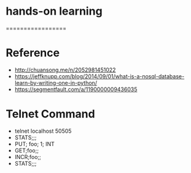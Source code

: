 # hands-on learning
=================

# Reference
- http://chuansong.me/n/2052981451022
- https://jeffknupp.com/blog/2014/09/01/what-is-a-nosql-database-learn-by-writing-one-in-python/
- https://segmentfault.com/a/1190000009436035

# Telnet Command
- telnet localhost 50505
- STATS;;;
- PUT; foo; 1; INT
- GET;foo;;
- INCR;foo;;
- STATS;;;
